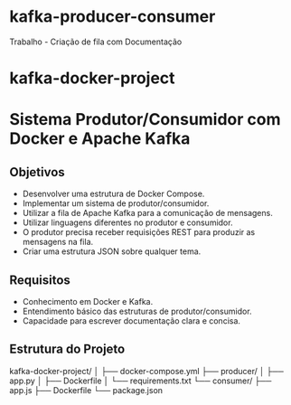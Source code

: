 # kafka-producer-consumer
Trabalho - Criação de fila com Documentação
# kafka-docker-project
# Sistema Produtor/Consumidor com Docker e Apache Kafka

## Objetivos

- Desenvolver uma estrutura de Docker Compose.
- Implementar um sistema de produtor/consumidor.
- Utilizar a fila de Apache Kafka para a comunicação de mensagens.
- Utilizar linguagens diferentes no produtor e consumidor.
- O produtor precisa receber requisições REST para produzir as mensagens na fila.
- Criar uma estrutura JSON sobre qualquer tema.

## Requisitos

- Conhecimento em Docker e Kafka.
- Entendimento básico das estruturas de produtor/consumidor.
- Capacidade para escrever documentação clara e concisa.

## Estrutura do Projeto

kafka-docker-project/
│
├── docker-compose.yml
├── producer/
│ ├── app.py
│ ├── Dockerfile
│ └── requirements.txt
└── consumer/
├── app.js
├── Dockerfile
└── package.json
